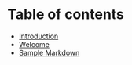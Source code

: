 # Table of contents

* [Introduction](README.md)
* [Welcome](intro.md)
* [Sample Markdown](sample.md)

